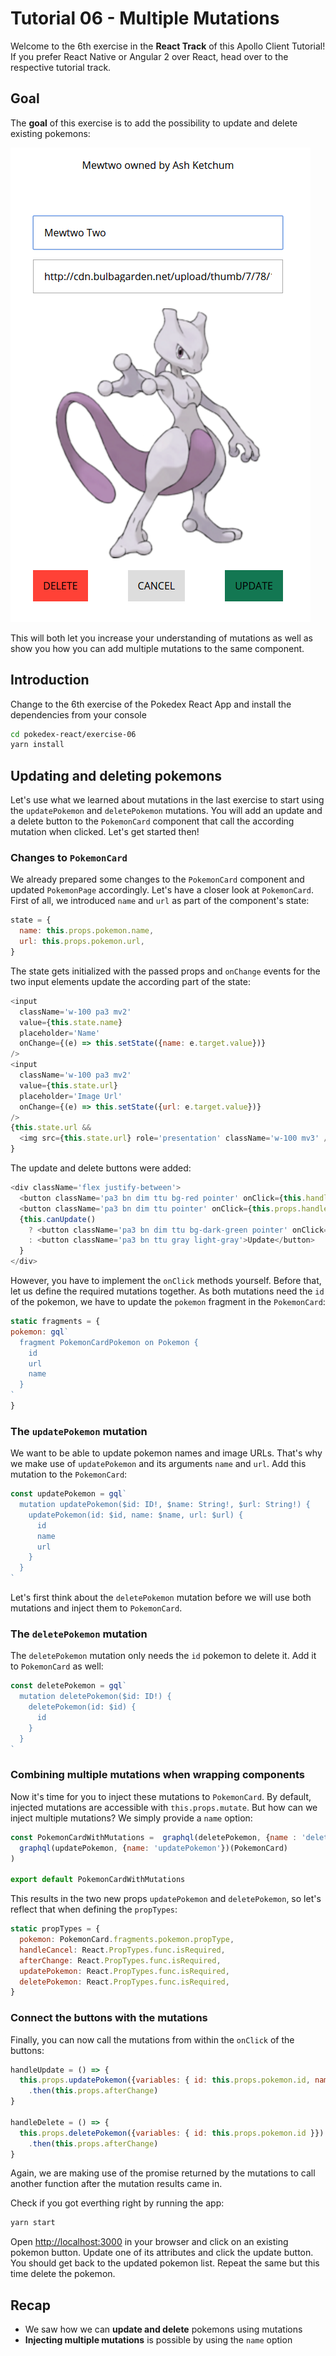 # Tutorial 06 - Multiple Mutations

Welcome to the 6th exercise in the **React Track** of this Apollo Client Tutorial! If you prefer React Native or Angular 2 over React, head over to the respective tutorial track.

## Goal

The **goal** of this exercise is to add the possibility to update and delete existing pokemons:
 
![](../images/react-exercise-06-pokemonpage.png)
 
This will both let you increase your understanding of mutations as well as show you how you can add multiple mutations to the same component.

## Introduction

Change to the 6th exercise of the Pokedex React App and install the dependencies from your console

```sh
cd pokedex-react/exercise-06
yarn install
```

## Updating and deleting pokemons

Let's use what we learned about mutations in the last exercise to start using the `updatePokemon` and `deletePokemon` mutations.
You will add an update and a delete button to the `PokemonCard` component that call the according mutation when clicked. Let's get started then!

### Changes to `PokemonCard`

We already prepared some changes to the `PokemonCard` component and updated `PokemonPage` accordingly. Let's have a closer look at `PokemonCard`. First of all, we introduced `name` and `url` as part of the component's state:

```js
state = {
  name: this.props.pokemon.name,
  url: this.props.pokemon.url,
}
```

The state gets initialized with the passed props and `onChange` events for the two input elements update the according part of the state:

```js
<input
  className='w-100 pa3 mv2'
  value={this.state.name}
  placeholder='Name'
  onChange={(e) => this.setState({name: e.target.value})}
/>
<input
  className='w-100 pa3 mv2'
  value={this.state.url}
  placeholder='Image Url'
  onChange={(e) => this.setState({url: e.target.value})}
/>
{this.state.url &&
  <img src={this.state.url} role='presentation' className='w-100 mv3' />
}
```

The update and delete buttons were added:

```js
<div className='flex justify-between'>
  <button className='pa3 bn dim ttu bg-red pointer' onClick={this.handleDelete}>Delete</button>
  <button className='pa3 bn dim ttu pointer' onClick={this.props.handleCancel}>Cancel</button>
  {this.canUpdate()
    ? <button className='pa3 bn dim ttu bg-dark-green pointer' onClick={this.handleUpdate}>Update</button>
    : <button className='pa3 bn ttu gray light-gray'>Update</button>
  }
</div>
```

However, you have to implement the `onClick` methods yourself. Before that, let us define the required mutations together. As both mutations need the `id` of the pokemon, we have to update the `pokemon` fragment in the `PokemonCard`:

```js
static fragments = {
pokemon: gql`
  fragment PokemonCardPokemon on Pokemon {
    id
    url
    name
  }
`
}
```

### The `updatePokemon` mutation

We want to be able to update pokemon names and image URLs. That's why we make use of `updatePokemon` and its arguments `name` and `url`. Add this mutation to the `PokemonCard`:

```js
const updatePokemon = gql`
  mutation updatePokemon($id: ID!, $name: String!, $url: String!) {
    updatePokemon(id: $id, name: $name, url: $url) {
      id
      name
      url
    }
  }
`
```

Let's first think about the `deletePokemon` mutation before we will use both mutations and inject them to `PokemonCard`.

### The `deletePokemon` mutation

The `deletePokemon` mutation only needs the `id` pokemon to delete it. Add it to `PokemonCard` as well:

```js
const deletePokemon = gql`
  mutation deletePokemon($id: ID!) {
    deletePokemon(id: $id) {
      id
    }
  }
`
```

### Combining multiple mutations when wrapping components

Now it's time for you to inject these mutations to `PokemonCard`. By default, injected mutations are accessible with `this.props.mutate`. But how can we inject multiple mutations? We simply provide a `name` option:

```js
const PokemonCardWithMutations =  graphql(deletePokemon, {name : 'deletePokemon'})(
  graphql(updatePokemon, {name: 'updatePokemon'})(PokemonCard)
)

export default PokemonCardWithMutations
```

This results in the two new props `updatePokemon` and `deletePokemon`, so let's reflect that when defining the `propTypes`:

```js
static propTypes = {
  pokemon: PokemonCard.fragments.pokemon.propType,
  handleCancel: React.PropTypes.func.isRequired,
  afterChange: React.PropTypes.func.isRequired,
  updatePokemon: React.PropTypes.func.isRequired,
  deletePokemon: React.PropTypes.func.isRequired,
}
```

### Connect the buttons with the mutations

Finally, you can now call the mutations from within the `onClick` of the buttons:

```js
handleUpdate = () => {
  this.props.updatePokemon({variables: { id: this.props.pokemon.id, name: this.state.name, url: this.state.url }})
    .then(this.props.afterChange)
}

handleDelete = () => {
  this.props.deletePokemon({variables: { id: this.props.pokemon.id }})
    .then(this.props.afterChange)
}
```

Again, we are making use of the promise returned by the mutations to call another function after the mutation results came in.

Check if you got everthing right by running the app:

```sh
yarn start
```

Open [http://localhost:3000](http://localhost:3000) in your browser and click on an existing pokemon button. Update one of its attributes and click the update button. You should get back to the updated pokemon list. Repeat the same but this time delete the pokemon.

## Recap

* We saw how we can **update and delete** pokemons using mutations
* **Injecting multiple mutations** is possible by using the `name` option
